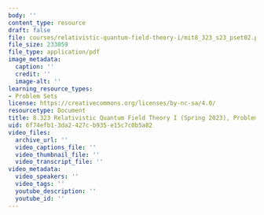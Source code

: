 ```yaml
---
body: ''
content_type: resource
draft: false
file: courses/relativistic-quantum-field-theory-i/mit8_323_s23_pset02.pdf
file_size: 233059
file_type: application/pdf
image_metadata:
  caption: ''
  credit: ''
  image-alt: ''
learning_resource_types:
- Problem Sets
license: https://creativecommons.org/licenses/by-nc-sa/4.0/
resourcetype: Document
title: 8.323 Relativistic Quantum Field Theory I (Spring 2023), Problem Set 2
uid: 6f74efb1-3da2-427c-b935-e15c7c0b5a82
video_files:
  archive_url: ''
  video_captions_file: ''
  video_thumbnail_file: ''
  video_transcript_file: ''
video_metadata:
  video_speakers: ''
  video_tags: ''
  youtube_description: ''
  youtube_id: ''
---
```

